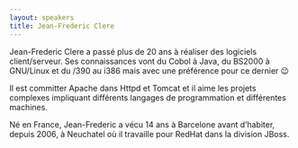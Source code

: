 ```yaml
---
layout: speakers
title: Jean-Frederic Clere
---
```

Jean-Frederic Clere a passé plus de 20 ans à réaliser des logiciels client/serveur. Ses connaissances vont du Cobol à Java, du BS2000 à GNU/Linux et du /390 au i386 mais avec une préférence pour ce dernier 😉

Il est committer Apache dans Httpd et Tomcat et il aime les projets complexes impliquant différents langages de programmation et différentes machines.

Né en France, Jean-Frederic a vécu 14 ans à Barcelone avant d’habiter, depuis 2006, à Neuchatel où il travaille pour RedHat dans la division JBoss.
